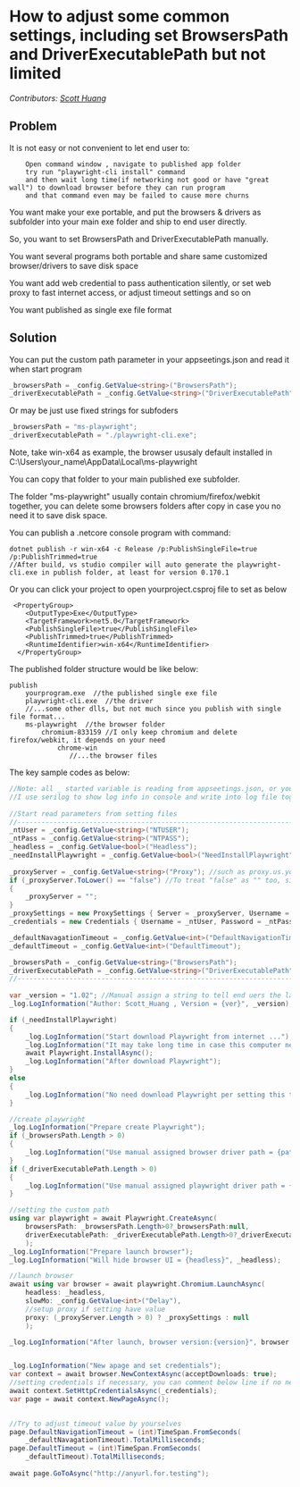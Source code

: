 # How to adjust some common settings, including set BrowsersPath and DriverExecutablePath but not limited
_Contributors: [Scott Huang](https://github.com/ScottHuangZL)_

## Problem

It is not easy or not convenient to let end user to: 
```
    Open command window , navigate to published app folder
    try run "playwright-cli install" command 
    and then wait long time(if networking not good or have "great wall") to download browser before they can run program
    and that command even may be failed to cause more churns
```

You want make your exe portable, and put the browsers & drivers as subfolder into your main exe folder and ship to end user directly.

So, you want to set BrowsersPath and DriverExecutablePath manually. 

You want several programs both portable and share same customized browser/drivers to save disk space 

You want add web credential to pass authentication silently, or set web proxy to fast internet access, or adjust timeout settings and so on

You want published as single exe file format

## Solution

You can put the custom path parameter in your appseetings.json and read it when start program
```cs
_browsersPath = _config.GetValue<string>("BrowsersPath");
_driverExecutablePath = _config.GetValue<string>("DriverExecutablePath");
```
Or may be just use fixed strings for subfoders
```cs
_browsersPath = "ms-playwright";
_driverExecutablePath = "./playwright-cli.exe"; 
```

Note, take win-x64 as example, the browser ususaly default installed in C:\Users\your_name\AppData\Local\ms-playwright

You can copy that folder to your main published exe subfolder. 

The folder "ms-playwright" usually contain chromium/firefox/webkit together, you can delete some browsers folders after copy in case you no need it to save disk space.


You can publish a .netcore console program with command:
```
dotnet publish -r win-x64 -c Release /p:PublishSingleFile=true /p:PublishTrimmed=true
//After build, vs studio compiler will auto generate the playwright-cli.exe in publish folder, at least for version 0.170.1
```
Or you can click your project to open yourproject.csproj file to set as below
```
 <PropertyGroup>
    <OutputType>Exe</OutputType>
    <TargetFramework>net5.0</TargetFramework>
    <PublishSingleFile>true</PublishSingleFile>
    <PublishTrimmed>true</PublishTrimmed>
    <RuntimeIdentifier>win-x64</RuntimeIdentifier>
  </PropertyGroup>
```

The published folder structure would be like below:
```
publish
    yourprogram.exe  //the published single exe file
    playwright-cli.exe  //the driver
    //...some other dlls, but not much since you publish with single file format...
    ms-playwright  //the browser folder
        chromium-833159 //I only keep chromium and delete firefox/webkit, it depends on your need
            chrome-win
               //...the browser files
```
    
    


The key sample codes as below:

```cs
//Note: all _ started variable is reading from appseetings.json, or you can replace it with your fixed string 
//I use serilog to show log info in console and write into log file together, use DI to inject to your class, it is another topic, not discuss here
               
//Start read parameters from setting files
//-----------------------------------------------------------------------------------------------------
_ntUser = _config.GetValue<string>("NTUSER");
_ntPass = _config.GetValue<string>("NTPASS");
_headless = _config.GetValue<bool>("Headless");
_needInstallPlaywright = _config.GetValue<bool>("NeedInstallPlaywright");
          
_proxyServer = _config.GetValue<string>("Proxy"); //such as proxy.us.yourcompany.com:80
if (_proxyServer.ToLower() == "false") //To treat "false" as "" too, sine we base on string length to do decision later
{
    _proxyServer = "";
}
_proxySettings = new ProxySettings { Server = _proxyServer, Username = _ntUser, Password = _ntPass };
_credentials = new Credentials { Username = _ntUser, Password = _ntPass };

_defaultNavagationTimeout = _config.GetValue<int>("DefaultNavigationTimeout");
_defaultTimeout = _config.GetValue<int>("DefaultTimeout");

_browsersPath = _config.GetValue<string>("BrowsersPath");
_driverExecutablePath = _config.GetValue<string>("DriverExecutablePath");
//-----------------------------------------------------------------------------------------------------
               
var _version = "1.02"; //Manual assign a string to tell end uers the latest version
_log.LogInformation("Author: Scott_Huang , Version = {ver}", _version);//show the automation program version

if (_needInstallPlaywright)
{
    _log.LogInformation("Start download Playwright from internet ...");
    _log.LogInformation("It may take long time in case this computer never download it before, or else, would be quick.");
    await Playwright.InstallAsync();
    _log.LogInformation("After download Playwright");
}
else
{
    _log.LogInformation("No need download Playwright per setting this time");
}

//create playwright
_log.LogInformation("Prepare create Playwright");
if (_browsersPath.Length > 0)
{
    _log.LogInformation("Use manual assigned browser driver path = {path}", _browsersPath);
}
if (_driverExecutablePath.Length > 0)
{
    _log.LogInformation("Use manual assigned playwright driver path = {path}", _driverExecutablePath);
}

//setting the custom path
using var playwright = await Playwright.CreateAsync(
    browsersPath: _browsersPath.Length>0?_browsersPath:null, 
    driverExecutablePath: _driverExecutablePath.Length>0?_driverExecutablePath:null
    );
_log.LogInformation("Prepare launch browser");
_log.LogInformation("Will hide browser UI = {headless}", _headless);

//launch browser
await using var browser = await playwright.Chromium.LaunchAsync(
    headless: _headless,
    slowMo: _config.GetValue<int>("Delay"),
    //setup proxy if setting have value
    proxy: (_proxyServer.Length > 0) ? _proxySettings : null
    );

_log.LogInformation("After launch, browser version:{version}", browser.Version);


_log.LogInformation("New apage and set credentials");
var context = await browser.NewContextAsync(acceptDownloads: true);
//setting credentials if necessary, you can comment below line if no needed
await context.SetHttpCredentialsAsync(_credentials);
var page = await context.NewPageAsync();
             

//Try to adjust timeout value by yourselves
page.DefaultNavigationTimeout = (int)TimeSpan.FromSeconds(
    _defaultNavagationTimeout).TotalMilliseconds;
page.DefaultTimeout = (int)TimeSpan.FromSeconds(
    _defaultTimeout).TotalMilliseconds;
    
await page.GoToAsync("http://anyurl.for.testing");    
```
